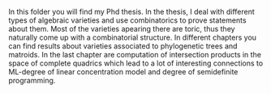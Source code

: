 In this folder you will find my Phd thesis. In the thesis, I deal with different types of algebraic varieties and use combinatorics to prove statements about them. Most of the varieties apearing there are toric, thus they naturally come up with a combinatorial structure. In different chapters you can find results about varieties associated to phylogenetic trees and matroids. In the last chapter are computation of intersection products in the space of complete quadrics which lead to a lot of interesting connections to ML-degree of linear concentration model and degree of semidefinite programming.
